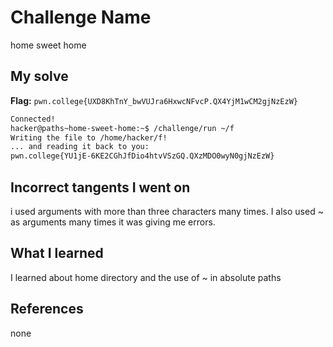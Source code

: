 # Challenge Name
home sweet home

## My solve
**Flag:** `pwn.college{UXD8KhTnY_bwVUJra6HxwcNFvcP.QX4YjM1wCM2gjNzEzW}`

```bash
Connected!
hacker@paths~home-sweet-home:~$ /challenge/run ~/f
Writing the file to /home/hacker/f!
... and reading it back to you:
pwn.college{YU1jE-6KE2CGhJfDio4htvVSzGQ.QXzMDO0wyN0gjNzEzW}
```
## Incorrect tangents I went on
i used arguments with more than three characters many times. I also used ~ as arguments many times it was giving me errors.

## What I learned
I learned about home directory and the use of ~ in absolute paths

## References 
none
